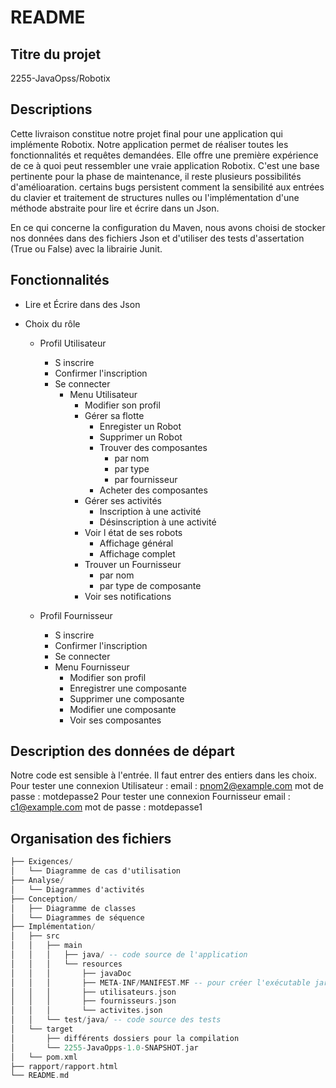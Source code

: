 # README

## Titre du projet
2255-JavaOpss/Robotix 

## Descriptions

Cette livraison constitue notre projet final pour une application qui implémente Robotix.
Notre application permet de réaliser toutes les fonctionnalités et requêtes demandées.
Elle offre une première expérience de ce à quoi peut ressembler une vraie application Robotix.
C'est une base pertinente pour la phase de maintenance, il reste plusieurs possibilités d'amélioaration.
certains bugs persistent comment la sensibilité aux entrées du clavier et traitement de structures nulles
ou l'implémentation d'une méthode abstraite pour lire et écrire dans un Json. 

En ce qui concerne la configuration du Maven, nous avons choisi de stocker nos données dans des fichiers Json et
d'utiliser des tests d'assertation (True ou False) avec la librairie Junit.


## Fonctionnalités

- Lire et Écrire dans des Json 

- Choix du rôle

    - Profil Utilisateur
        - S inscrire
        - Confirmer l'inscription
        - Se connecter
            - Menu Utilisateur
                - Modifier son profil
                - Gérer sa flotte
                    - Enregister un Robot
                    - Supprimer un Robot
                    - Trouver des composantes
                        - par nom
                        - par type
                        - par fournisseur
                    - Acheter des composantes
                - Gérer ses activités
                    - Inscription à une activité
                    - Désinscription à une activité
                - Voir l état de ses robots
                    - Affichage général
                    - Affichage complet
                - Trouver un Fournisseur
                    - par nom
                    - par type de composante
                - Voir ses notifications
                  

    - Profil Fournisseur
        - S inscrire
        - Confirmer l'inscription
        - Se connecter
        - Menu Fournisseur
            - Modifier son profil 
            - Enregistrer une composante
            - Supprimer une composante
            - Modifier une composante
            - Voir ses composantes
              
## Description des données de départ 

Notre code est sensible à l'entrée. Il faut entrer des entiers dans les choix. 
Pour tester une connexion Utilisateur :
    email : pnom2@example.com
    mot de passe : motdepasse2
Pour tester une connexion Fournisseur 
    email : c1@example.com
    mot de passe : motdepasse1

## Organisation des fichiers
```ada
├── Exigences/
│   └── Diagramme de cas d'utilisation
├── Analyse/
│   └── Diagrammes d'activités
├── Conception/
│   ├── Diagramme de classes
│   └── Diagrammes de séquence
├── Implémentation/
│   ├── src
│   │   ├── main
│   │   │   ├── java/ -- code source de l'application
│   │   │   └── resources
│   │   │       ├── javaDoc
│   │   │       ├── META-INF/MANIFEST.MF -- pour créer l'exécutable jar
│   │   │       ├── utilisateurs.json
│   │   │       ├── fournisseurs.json
│   │   │       └── activites.json
│   │   └── test/java/ -- code source des tests
│   └── target
│       ├── différents dossiers pour la compilation
│       └── 2255-JavaOpps-1.0-SNAPSHOT.jar
│   └── pom.xml
├── rapport/rapport.html
└── README.md


